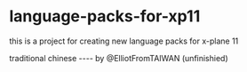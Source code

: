 # language-packs-for-xp11

this is a project for creating new language packs for x-plane 11

traditional chinese ---- by @ElliotFromTAIWAN (unfinishied)
